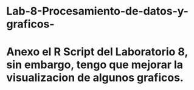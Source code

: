 # Lab-8-Procesamiento-de-datos-y-graficos-
# Anexo el R Script del Laboratorio 8, sin embargo, tengo que mejorar la visualizacion de algunos graficos.

